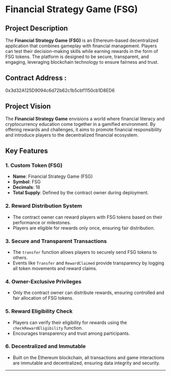 # Financial Strategy Game (FSG)

## Project Description
The **Financial Strategy Game (FSG)** is an Ethereum-based decentralized application that combines gameplay with financial management. Players can test their decision-making skills while earning rewards in the form of FSG tokens. The platform is designed to be secure, transparent, and engaging, leveraging blockchain technology to ensure fairness and trust.

## Contract Address :
0x3d32A125D9094c6d72b62c1b5cbf1150cb1D8ED6



## Project Vision
The **Financial Strategy Game** envisions a world where financial literacy and cryptocurrency education come together in a gamified environment. By offering rewards and challenges, it aims to promote financial responsibility and introduce players to the decentralized financial ecosystem.

## Key Features

### 1. Custom Token (FSG)
- **Name**: Financial Strategy Game (FSG)
- **Symbol**: FSG
- **Decimals**: 18
- **Total Supply**: Defined by the contract owner during deployment.

### 2. Reward Distribution System
- The contract owner can reward players with FSG tokens based on their performance or milestones.
- Players are eligible for rewards only once, ensuring fair distribution.

### 3. Secure and Transparent Transactions
- The `transfer` function allows players to securely send FSG tokens to others.
- Events like `Transfer` and `RewardClaimed` provide transparency by logging all token movements and reward claims.

### 4. Owner-Exclusive Privileges
- Only the contract owner can distribute rewards, ensuring controlled and fair allocation of FSG tokens.

### 5. Reward Eligibility Check
- Players can verify their eligibility for rewards using the `checkRewardEligibility` function.
- Encourages transparency and trust among participants.

### 6. Decentralized and Immutable
- Built on the Ethereum blockchain, all transactions and game interactions are immutable and decentralized, ensuring data integrity and security.

---

